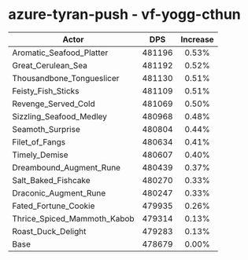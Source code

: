 # azure-tyran-push - vf-yogg-cthun
| Actor | DPS | Increase |
|---|:---:|:---:|
|Aromatic_Seafood_Platter|481196|0.53%|
|Great_Cerulean_Sea|481192|0.52%|
|Thousandbone_Tongueslicer|481130|0.51%|
|Feisty_Fish_Sticks|481109|0.51%|
|Revenge_Served_Cold|481069|0.50%|
|Sizzling_Seafood_Medley|480968|0.48%|
|Seamoth_Surprise|480804|0.44%|
|Filet_of_Fangs|480634|0.41%|
|Timely_Demise|480607|0.40%|
|Dreambound_Augment_Rune|480439|0.37%|
|Salt_Baked_Fishcake|480270|0.33%|
|Draconic_Augment_Rune|480247|0.33%|
|Fated_Fortune_Cookie|479935|0.26%|
|Thrice_Spiced_Mammoth_Kabob|479314|0.13%|
|Roast_Duck_Delight|479283|0.13%|
|Base|478679|0.00%|

